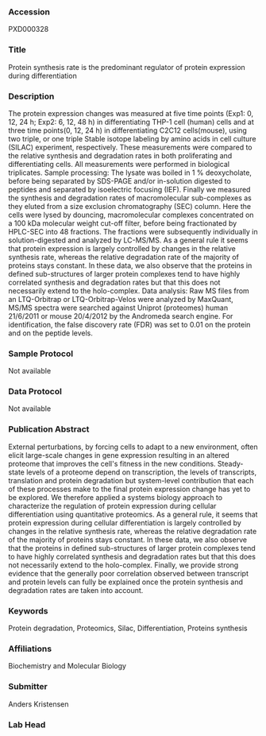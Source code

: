 ### Accession
PXD000328

### Title
Protein synthesis rate is the predominant regulator of protein expression during differentiation

### Description
The protein expression changes was measured at five time points (Exp1: 0, 12, 24 h; Exp2: 6, 12, 48 h) in differentiating THP-1 cell (human) cells and at three time points(0, 12, 24 h) in differentiating C2C12 cells(mouse), using two triple, or one triple Stable isotope labeling by amino acids in cell culture (SILAC) experiment, respectively. These measurements were compared to the relative synthesis and degradation rates in both proliferating and differentiating cells. All measurements were performed in biological triplicates. Sample processing: The lysate was boiled in 1 % deoxycholate, before being separated by SDS-PAGE and/or in-solution digested to peptides and separated by isoelectric focusing (IEF). Finally we measured the synthesis and degradation rates of macromolecular sub-complexes as they eluted from a size exclusion chromatography (SEC) column. Here the cells were lysed by douncing, macromolecular complexes concentrated on a 100 kDa molecular weight cut-off filter, before being fractionated by HPLC-SEC into 48 fractions. The fractions were subsequently individually in solution-digested and analyzed by LC-MS/MS. As a general rule it seems that protein expression is largely controlled by changes in the relative synthesis rate, whereas the relative degradation rate of the majority of proteins stays constant. In these data, we also observe that the proteins in defined sub-structures of larger protein complexes tend to have highly correlated synthesis and degradation rates but that this does not necessarily extend to the holo-complex. Data analysis: Raw MS files from an LTQ-Orbitrap or LTQ-Orbitrap-Velos were analyzed by MaxQuant, MS/MS spectra were searched against Uniprot (proteomes) human  21/6/2011 or mouse 20/4/2012 by the Andromeda search engine. For identification, the false discovery rate (FDR) was set to 0.01 on the protein and on the peptide levels.

### Sample Protocol
Not available

### Data Protocol
Not available

### Publication Abstract
External perturbations, by forcing cells to adapt to a new environment, often elicit large-scale changes in gene expression resulting in an altered proteome that improves the cell's fitness in the new conditions. Steady-state levels of a proteome depend on transcription, the levels of transcripts, translation and protein degradation but system-level contribution that each of these processes make to the final protein expression change has yet to be explored. We therefore applied a systems biology approach to characterize the regulation of protein expression during cellular differentiation using quantitative proteomics. As a general rule, it seems that protein expression during cellular differentiation is largely controlled by changes in the relative synthesis rate, whereas the relative degradation rate of the majority of proteins stays constant. In these data, we also observe that the proteins in defined sub-structures of larger protein complexes tend to have highly correlated synthesis and degradation rates but that this does not necessarily extend to the holo-complex. Finally, we provide strong evidence that the generally poor correlation observed between transcript and protein levels can fully be explained once the protein synthesis and degradation rates are taken into account.

### Keywords
Protein degradation, Proteomics, Silac, Differentiation, Proteins synthesis

### Affiliations
Biochemistry and Molecular Biology

### Submitter
Anders Kristensen

### Lab Head


